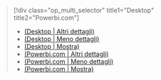 > [!div class="op_multi_selector" title1="Desktop" title2="Powerbi.com"]
> * [(Desktop | Altri dettagli)](../power-bi-custom-visuals-use.md)
> * [(Desktop | Meno dettagli)](../powerbi-custom-visuals-use-less.md)
> * [(Desktop | Mostra)](../powerbi-custom-visuals-add-to-report-vid.md)
> * [(Powerbi.com | Altri dettagli)](../power-bi-report-add-custom-visual.md)
> * [(Powerbi.com | Meno dettagli)](../powerbi-custom-visuals-add-to-report-less.md)
> * [(Powerbi.com | Mostra)](../powerbi-custom-visuals-add-to-report-vid.md)
> 
> 

